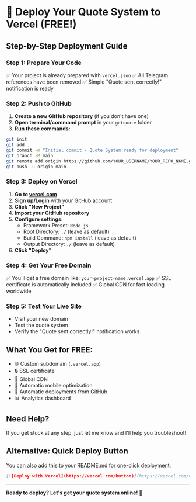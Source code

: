# 🚀 Deploy Your Quote System to Vercel (FREE!)

## **Step-by-Step Deployment Guide**

### **Step 1: Prepare Your Code**
✅ Your project is already prepared with `vercel.json`
✅ All Telegram references have been removed
✅ Simple "Quote sent correctly!" notification is ready

### **Step 2: Push to GitHub**
1. **Create a new GitHub repository** (if you don't have one)
2. **Open terminal/command prompt** in your `getquote` folder
3. **Run these commands:**
```bash
git init
git add .
git commit -m "Initial commit - Quote System ready for deployment"
git branch -M main
git remote add origin https://github.com/YOUR_USERNAME/YOUR_REPO_NAME.git
git push -u origin main
```

### **Step 3: Deploy on Vercel**
1. **Go to [vercel.com](https://vercel.com)**
2. **Sign up/Login** with your GitHub account
3. **Click "New Project"**
4. **Import your GitHub repository**
5. **Configure settings:**
   - Framework Preset: `Node.js`
   - Root Directory: `./` (leave as default)
   - Build Command: `npm install` (leave as default)
   - Output Directory: `./` (leave as default)
6. **Click "Deploy"**

### **Step 4: Get Your Free Domain**
✅ You'll get a free domain like: `your-project-name.vercel.app`
✅ SSL certificate is automatically included
✅ Global CDN for fast loading worldwide

### **Step 5: Test Your Live Site**
- Visit your new domain
- Test the quote system
- Verify the "Quote sent correctly!" notification works

## **What You Get for FREE:**
- 🌐 Custom subdomain (`.vercel.app`)
- 🔒 SSL certificate
- 🚀 Global CDN
- 📱 Automatic mobile optimization
- 🔄 Automatic deployments from GitHub
- 📊 Analytics dashboard

## **Need Help?**
If you get stuck at any step, just let me know and I'll help you troubleshoot!

## **Alternative: Quick Deploy Button**
You can also add this to your README.md for one-click deployment:
```markdown
[![Deploy with Vercel](https://vercel.com/button)](https://vercel.com/new/clone?repository-url=https://github.com/YOUR_USERNAME/YOUR_REPO_NAME)
```

---
**Ready to deploy? Let's get your quote system online! 🎉**
